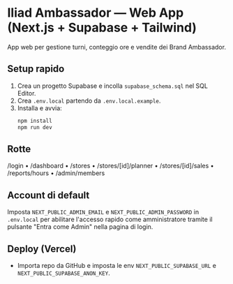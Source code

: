 # Iliad Ambassador — Web App (Next.js + Supabase + Tailwind)

App web per gestione turni, conteggio ore e vendite dei Brand Ambassador.

## Setup rapido
1. Crea un progetto Supabase e incolla `supabase_schema.sql` nel SQL Editor.
2. Crea `.env.local` partendo da `.env.local.example`.
3. Installa e avvia:
   ```bash
   npm install
   npm run dev
   ```

## Rotte
/login • /dashboard • /stores • /stores/[id]/planner • /stores/[id]/sales • /reports/hours • /admin/members

## Account di default
Imposta `NEXT_PUBLIC_ADMIN_EMAIL` e `NEXT_PUBLIC_ADMIN_PASSWORD` in `.env.local` per abilitare l'accesso rapido come amministratore tramite il pulsante "Entra come Admin" nella pagina di login.

## Deploy (Vercel)
- Importa repo da GitHub e imposta le env `NEXT_PUBLIC_SUPABASE_URL` e `NEXT_PUBLIC_SUPABASE_ANON_KEY`.
